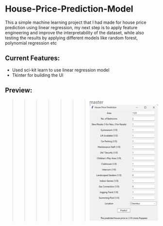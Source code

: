 # House-Price-Prediction-Model
This a simple machine learning project that I had made for house price prediction using linear regression, my next step is to apply feature engineering and improve the interpretability of the dataset, while also testing the results by applying different models like random forest, polynomial regression etc

## Current Features:
- Used sci-kit learn to use linear regression model
- Tkinter for building the UI

## Preview:
>>>>>>> master
![preview](image.png)